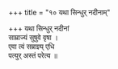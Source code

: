 +++
title = "१० यथा सिन्धुर् नदीनाम्"

+++
यथा सिन्धुर् नदीनां  
साम्राज्यं सुषुवे वृषा ।  
एवा त्वं सम्राज्ञ्य् एधि  
पत्युर् अस्तं परेत्य ॥